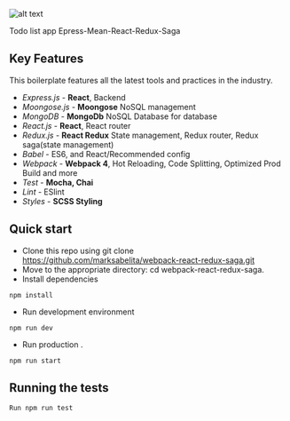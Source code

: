 
![alt text](https://raw.githubusercontent.com/marksabelita/todo-list/master/src/images/logo.png)

Todo list app Epress-Mean-React-Redux-Saga

## Key Features

This boilerplate features all the latest tools and practices in the industry.

- _Express.js_ - **React**, Backend
- _Moongose.js_ - **Moongose** NoSQL management
- _MongoDB_ - **MongoDb** NoSQL Database for database
- _React.js_ - **React**, React router
- _Redux.js_ - **React Redux** State management, Redux router, Redux saga(state management)
- _Babel_ - ES6, and React/Recommended config
- _Webpack_ - **Webpack 4**, Hot Reloading, Code Splitting, Optimized Prod Build and more
- _Test_ - **Mocha, Chai** 
- _Lint_ - ESlint
- _Styles_ - **SCSS Styling**


## Quick start

- Clone this repo using git clone https://github.com/marksabelita/webpack-react-redux-saga.git
- Move to the appropriate directory: cd webpack-react-redux-saga.
- Install dependencies
```
npm install
```
- Run development environment
```
npm run dev
```
- Run production .
```
npm run start 
```

## Running the tests
```
Run npm run test
```
